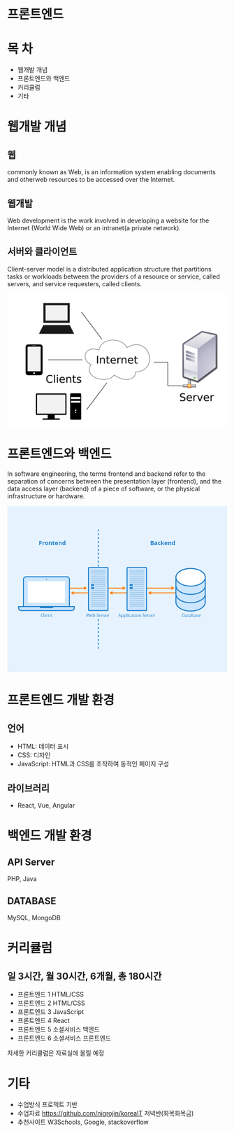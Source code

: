 # 프론트엔드


# 목 차
- 웹개발 개념
- 프론트엔드와 백엔드
- 커리큘럼
- 기타


# 웹개발 개념

## 웹
commonly known as Web, is an information system enabling documents 
and otherweb resources to be accessed over the Internet.
## 웹개발
Web development is the work involved in developing a website 
for the Internet (World Wide Web) or an intranet(a private network).
## 서버와 클라이언트
Client-server model is a distributed application structure 
that partitions tasks or workloads 
between the providers of a resource or service, called servers, 
and service requesters, called clients.

![Image](./img/Client-server-model.svg.png)


# 프론트엔드와 백엔드
In software engineering, the terms frontend and backend 
refer to the separation of concerns between the presentation layer (frontend), 
and the data access layer (backend) of a piece of software, 
or the physical infrastructure or hardware.

![Image](./img/frontend-backend.png)

# 프론트엔드 개발 환경

## 언어
- HTML: 데이터 표시
- CSS: 디자인
- JavaScript: HTML과 CSS를 조작하여 동적인 페이지 구성
## 라이브러리
- React, Vue, Angular


# 백엔드 개발 환경

## API Server 
PHP, Java
## DATABASE
MySQL, MongoDB


# 커리큘럼

## 일 3시간, 월 30시간, 6개월, 총 180시간
- 프론트엔드 1
HTML/CSS
- 프론트엔드 2
HTML/CSS
- 프론트엔드 3
JavaScript
- 프론트엔드 4
React
- 프론트엔드 5
소셜서비스 백엔드
- 프론트엔드 6
소셜서비스 프론트엔드

자세한 커리큘럼은 자료실에 올릴 예정


# 기타
- 수업방식
프로젝트 기반
- 수업자료
https://github.com/nigrojin/koreaIT 저녁반(화목화목금)
- 추천사이트
W3Schools, Google, stackoverflow




